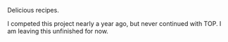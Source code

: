 Delicious recipes.

I competed this project nearly a year ago, but never continued with TOP.
I am leaving this unfinished for now.
